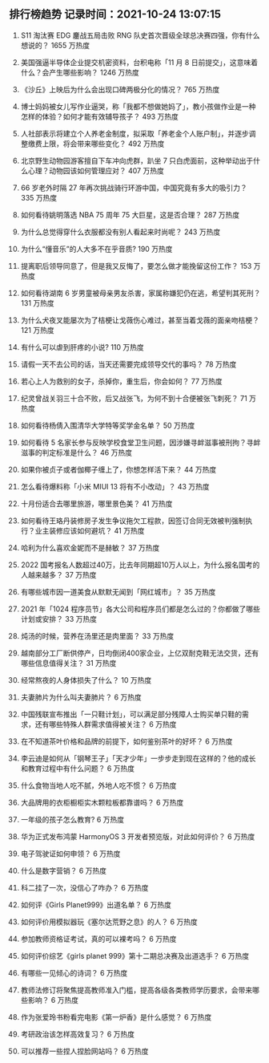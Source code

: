 
## 排行榜趋势 记录时间：2021-10-24 13:07:15
  
  1. S11 淘汰赛 EDG 鏖战五局击败 RNG 队史首次晋级全球总决赛四强，你有什么想说的？ 1655 万热度
    
  2. 美国强逼半导体企业提交机密资料，台积电称「11 月 8 日前提交」，这意味着什么？会产生哪些影响？ 1246 万热度
    
  3. 《沙丘》上映后为什么会出现口碑两极分化的情况？ 765 万热度
    
  4. 博士妈妈被女儿写作业逼哭，称「我都不想做她妈了」，教小孩做作业是一种怎样的体验？如何才能有效辅导孩子？ 493 万热度
    
  5. 人社部表示将建立个人养老金制度，拟采取「养老金个人账户制」，并逐步调整缴费上限，将会带来哪些变化？ 492 万热度
    
  6. 北京野生动物园游客擅自下车冲向虎群，趴坐 7 只白虎面前，这种举动出于什么心理？动物园该如何管理应对？ 407 万热度
    
  7. 66 岁老外时隔 27 年再次挑战骑行环游中国，中国究竟有多大的吸引力？ 335 万热度
    
  8. 如何看待姚明落选 NBA 75 周年 75 大巨星，这是否合理？ 287 万热度
    
  9. 为什么总觉得穿什么衣服都没有别人看起来时尚呢？ 243 万热度
    
  10. 为什么“懂音乐”的人大多不在乎音质? 190 万热度
    
  11. 提离职后领导同意了，但是我又反悔了，要怎么做才能挽留这份工作？ 153 万热度
    
  12. 如何看待湖南 6 岁男童被母亲男友杀害，家属称嫌犯仍在逃，希望判其死刑？ 131 万热度
    
  13. 为什么犬夜叉能屡次为了桔梗让戈薇伤心难过，甚至当着戈薇的面亲吻桔梗？ 121 万热度
    
  14. 有什么可以虐到肝疼的小说? 110 万热度
    
  15. 请假一天不去公司的话，当天还需要完成领导交代的事吗？ 78 万热度
    
  16. 若心上人为救别的女子，杀掉你，重生后，你会如何？ 77 万热度
    
  17. 纪灵曾战关羽三十合不败，后又战张飞，为何不到十合便被张飞刺死？ 71 万热度
    
  18. 如何看待杨倩入围清华大学特等奖学金名单？ 50 万热度
    
  19. 如何看待 5 名家长参与反映学校食堂卫生问题，因涉嫌寻衅滋事被刑拘？寻衅滋事的判定标准是什么？ 46 万热度
    
  20. 如果你被贞子或者伽椰子缠上了，你想怎样活下来？ 44 万热度
    
  21. 怎么看待爆料称「小米 MIUI 13 将有不小改动」？ 43 万热度
    
  22. 十月份适合去哪里旅游，哪里景色美？ 41 万热度
    
  23. 如何看待王珞丹装修房子发生争议拖欠工程款，因签订合同无效被判强制执行？业主装修应该如何避坑？ 41 万热度
    
  24. 哈利为什么喜欢金妮而不是赫敏？ 37 万热度
    
  25. 2022 国考报名人数超过40万，比去年同期超10万人以上，为什么报名国考的人越来越多？ 37 万热度
    
  26. 有哪些城市因一道美食从默默无闻到「网红城市」？ 35 万热度
    
  27. 2021 年「1024 程序员节」各大公司和程序员们都是怎么过的？你都做了哪些计划或安排？ 33 万热度
    
  28. 炖汤的时候，营养在汤里还是肉里面？ 33 万热度
    
  29. 越南部分工厂断供停产，日均倒闭400家企业，上亿双耐克鞋无法交货，还有哪些信息值得关注？ 31 万热度
    
  30. 经常熬夜的人身体损失了什么？ 10 万热度
    
  31. 夫妻肺片为什么叫夫妻肺片？ 6 万热度
    
  32. 中国残联宣布推出「一只鞋计划」，可以满足部分残障人士购买单只鞋的需求，还有哪些特殊人群需求值得被关注？ 6 万热度
    
  33. 在不知道茶叶价格和品牌的前提下，如何鉴别茶叶的好坏？ 6 万热度
    
  34. 李云迪是如何从「钢琴王子」「天才少年」一步步走到现在这样的？他的成长和教育过程中有什么问题？ 6 万热度
    
  35. 什么食物当地人吃不腻，外地人吃不惯？ 6 万热度
    
  36. 大品牌用的衣柜橱柜实木颗粒板都靠谱吗？ 6 万热度
    
  37. 一年级的孩子怎么教育? 6 万热度
    
  38. 华为正式发布鸿蒙 HarmonyOS 3 开发者预览版，对此如何评价？ 6 万热度
    
  39. 电子驾驶证如何申领？ 6 万热度
    
  40. 什么是数字营销？ 6 万热度
    
  41. 科二挂了一次，没信心了咋办？ 6 万热度
    
  42. 如何评《Girls Planet999》出道名单？ 6 万热度
    
  43. 如何评价用模拟器玩《塞尔达荒野之息》的人？ 6 万热度
    
  44. 参加教师资格证考试，真的可以裸考吗？ 6 万热度
    
  45. 如何评价综艺《girls planet 999》第十二期总决赛及出道选手？ 6 万热度
    
  46. 有哪些一见倾心的诗词？ 6 万热度
    
  47. 教师法修订将聚焦提高教师准入门槛，提高各级各类教师学历要求，会带来哪些影响？ 6 万热度
    
  48. 作为张爱玲书粉看完电影《第一炉香》是什么感觉？ 6 万热度
    
  49. 考研政治该怎样高效复习？ 6 万热度
    
  50. 可以推荐一些捏人捏脸网站吗？ 6 万热度
    